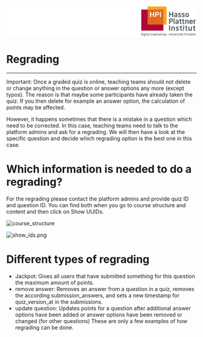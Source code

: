![HPI Logo](../../img/HPI_Logo.png)

# Regrading

----------
Important: Once a graded quiz is online, teaching teams should not delete or change anything in the question or answer options any more (except typos). The reason is that maybe some participants have already taken the quiz. If you then delete for example an answer option, the calculation of points may be affected.

However, it happens sometimes that there is a mistake in a question which need to be corrected. In this case, teaching teams need to talk to the platform admins and ask for a regrading. We will then have a look at the specific question and decide which regrading option is the best one in this case.

# Which information is needed to do a regrading?
For the regrading please contact the platform admins and provide quiz ID and question ID. You can find both when you go to course structure and content and then click on Show UUIDs.  

![course_structure](https://github.com/openHPI/TeachingTeamGuidelines/blob/Stefanie-HPI-patch-2/docs/img/courseadministration/quizmanagement/course_structure.png)

![show_ids.png](https://github.com/openHPI/TeachingTeamGuidelines/blob/Stefanie-HPI-patch-2/docs/img/courseadministration/quizmanagement/show_ids.png)


# Different types of regrading
- Jackpot: Gives all users that have submitted something for this question the maximum amount of points. 
- remove answer: Removes an answer from a question in a quiz, removes the according submission_answers, and sets a new timestamp for quiz_version_at in the submissions.
- update question: Updates points for a question after additional answer options have been added or answer options have been removed or changed (for other questions)
These are only a few examples of how regrading can be done.

